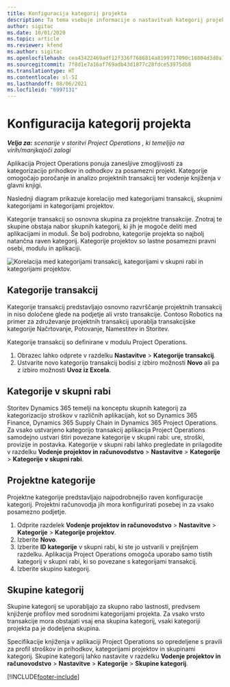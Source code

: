 ```yaml
---
title: Konfiguracija kategorij projekta
description: Ta tema vsebuje informacije o nastavitvah kategorij projekta.
author: sigitac
ms.date: 10/01/2020
ms.topic: article
ms.reviewer: kfend
ms.author: sigitac
ms.openlocfilehash: cea43422469adf12f336f7686814a8199717090c18804d3d0a7509452349566e
ms.sourcegitcommit: 7f8d1e7a16af769adb43d1877c28fdce53975db8
ms.translationtype: HT
ms.contentlocale: sl-SI
ms.lasthandoff: 08/06/2021
ms.locfileid: "6997131"
---
```

# <a name="configure-project-categories"></a>Konfiguracija kategorij projekta

_**Velja za:** scenarije v storitvi Project Operations , ki temeljijo na virih/manjkajoči zalogi_

Aplikacija Project Operations ponuja zanesljive zmogljivosti za kategorizacijo prihodkov in odhodkov za posamezni projekt. Kategorije omogočajo poročanje in analizo projektnih transakcij ter vodenje knjiženja v glavni knjigi.

Naslednji diagram prikazuje korelacijo med kategorijami transakcij, skupnimi kategorijami in kategorijami projektov. 

Kategorije transakcij so osnovna skupina za projektne transakcije. Znotraj te skupine obstaja nabor skupnih kategorij, ki jih je mogoče deliti med aplikacijami in moduli. Še bolj podrobno, kategorije projekta so najbolj natančna raven kategorij. Kategorije projektov so lastne posamezni pravni osebi, modulu in aplikaciji.

![Korelacija med kategorijami transakcij, kategorijami v skupni rabi in kategorijami projektov.](media/project-categories.png)

## <a name="transaction-categories"></a>Kategorije transakcij

Kategorije transakcij predstavljajo osnovno razvrščanje projektnih transakcij in niso določene glede na podjetje ali vrsto transakcije. Contoso Robotics na primer za združevanje projektnih transakcij uporablja transakcijske kategorije Načrtovanje, Potovanje, Namestitev in Storitev.

Kategorije transakcij so definirane v modulu Project Operations. 
1. Obrazec lahko odprete v razdelku **Nastavitve** \> **Kategorije transakcij**. 
2. Ustvarite novo kategorijo transakcij bodisi z izbiro možnosti **Novo** ali pa z izbiro možnosti **Uvoz iz Excela**.

## <a name="shared-categories"></a>Kategorije v skupni rabi

Storitev Dynamics 365 temelji na konceptu skupnih kategorij za kategorizacijo stroškov v različnih aplikacijah, kot so Dynamics 365 Finance, Dynamics 365 Supply Chain in Dynamics 365 Project Operations. Za vsako ustvarjeno kategorijo transakcij aplikacija Project Operations samodejno ustvari štiri povezane kategorije v skupni rabi: ure, stroški, provizije in postavka. Kategorije v skupni rabi lahko pregledate in prilagodite v razdelku **Vodenje projektov in računovodstvo** \> **Nastavitve** \> **Kategorije** \> **Kategorije v skupni rabi**.

## <a name="project-categories"></a>Projektne kategorije

Projektne kategorije predstavljajo najpodrobnejšo raven konfiguracije kategorij. Projektni računovodja jih mora konfigurirati posebej in za vsako posamezno podjetje.

1. Odprite razdelek **Vodenje projektov in računovodstvo** \> **Nastavitve** \> **Kategorije** \> **Kategorije projektov**.
2. Izberite **Novo**.
3. Izberite **ID kategorije** v skupni rabi, ki ste jo ustvarili v prejšnjem razdelku. Aplikacija Project Operations omogoča uporabo samo tistih kategorij v skupni rabi, ki so povezane s kategorijami transakcij.
4. Izberite skupino kategorij.

## <a name="category-groups"></a>Skupine kategorij

Skupine kategorij se uporabljajo za skupno rabo lastnosti, predvsem knjiženje profilov med sorodnimi kategorijami projekta. Za vsako vrsto transakcije mora obstajati vsaj ena skupina kategorij, vsaki kategoriji projekta pa je dodeljena skupina.

Specifikacije knjiženja v aplikaciji Project Operations so opredeljene s pravili za profil stroškov in prihodkov, kategorijami projektov in skupinami kategorij. Skupine kategorij lahko nastavite v razdelku **Vodenje projektov in računovodstvo** \> **Nastavitve** \> **Kategorije** \> **Skupine kategorij**.


[!INCLUDE[footer-include](../includes/footer-banner.md)]